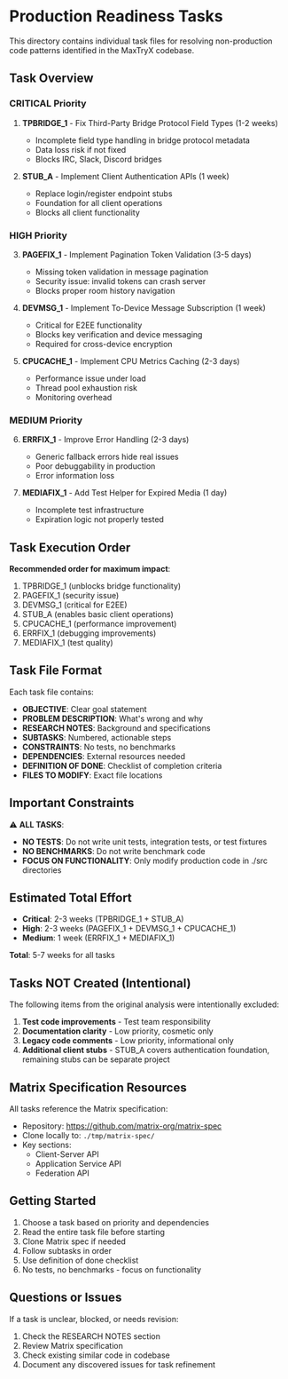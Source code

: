# Production Readiness Tasks

This directory contains individual task files for resolving non-production code patterns identified in the MaxTryX codebase.

## Task Overview

### CRITICAL Priority

1. **TPBRIDGE_1** - Fix Third-Party Bridge Protocol Field Types (1-2 weeks)
   - Incomplete field type handling in bridge protocol metadata
   - Data loss risk if not fixed
   - Blocks IRC, Slack, Discord bridges

2. **STUB_A** - Implement Client Authentication APIs (1 week)
   - Replace login/register endpoint stubs
   - Foundation for all client operations
   - Blocks all client functionality

### HIGH Priority

3. **PAGEFIX_1** - Implement Pagination Token Validation (3-5 days)
   - Missing token validation in message pagination
   - Security issue: invalid tokens can crash server
   - Blocks proper room history navigation

4. **DEVMSG_1** - Implement To-Device Message Subscription (1 week)
   - Critical for E2EE functionality
   - Blocks key verification and device messaging
   - Required for cross-device encryption

5. **CPUCACHE_1** - Implement CPU Metrics Caching (2-3 days)
   - Performance issue under load
   - Thread pool exhaustion risk
   - Monitoring overhead

### MEDIUM Priority

6. **ERRFIX_1** - Improve Error Handling (2-3 days)
   - Generic fallback errors hide real issues
   - Poor debuggability in production
   - Error information loss

7. **MEDIAFIX_1** - Add Test Helper for Expired Media (1 day)
   - Incomplete test infrastructure
   - Expiration logic not properly tested

## Task Execution Order

**Recommended order for maximum impact**:

1. TPBRIDGE_1 (unblocks bridge functionality)
2. PAGEFIX_1 (security issue)
3. DEVMSG_1 (critical for E2EE)
4. STUB_A (enables basic client operations)
5. CPUCACHE_1 (performance improvement)
6. ERRFIX_1 (debugging improvements)
7. MEDIAFIX_1 (test quality)

## Task File Format

Each task file contains:

- **OBJECTIVE**: Clear goal statement
- **PROBLEM DESCRIPTION**: What's wrong and why
- **RESEARCH NOTES**: Background and specifications
- **SUBTASKS**: Numbered, actionable steps
- **CONSTRAINTS**: No tests, no benchmarks
- **DEPENDENCIES**: External resources needed
- **DEFINITION OF DONE**: Checklist of completion criteria
- **FILES TO MODIFY**: Exact file locations

## Important Constraints

⚠️ **ALL TASKS**:
- **NO TESTS**: Do not write unit tests, integration tests, or test fixtures
- **NO BENCHMARKS**: Do not write benchmark code
- **FOCUS ON FUNCTIONALITY**: Only modify production code in ./src directories

## Estimated Total Effort

- **Critical**: 2-3 weeks (TPBRIDGE_1 + STUB_A)
- **High**: 2-3 weeks (PAGEFIX_1 + DEVMSG_1 + CPUCACHE_1)
- **Medium**: 1 week (ERRFIX_1 + MEDIAFIX_1)

**Total**: 5-7 weeks for all tasks

## Tasks NOT Created (Intentional)

The following items from the original analysis were intentionally excluded:

1. **Test code improvements** - Test team responsibility
2. **Documentation clarity** - Low priority, cosmetic only
3. **Legacy code comments** - Low priority, informational only
4. **Additional client stubs** - STUB_A covers authentication foundation, remaining stubs can be separate project

## Matrix Specification Resources

All tasks reference the Matrix specification:
- Repository: https://github.com/matrix-org/matrix-spec
- Clone locally to: `./tmp/matrix-spec/`
- Key sections:
  - Client-Server API
  - Application Service API
  - Federation API

## Getting Started

1. Choose a task based on priority and dependencies
2. Read the entire task file before starting
3. Clone Matrix spec if needed
4. Follow subtasks in order
5. Use definition of done checklist
6. No tests, no benchmarks - focus on functionality

## Questions or Issues

If a task is unclear, blocked, or needs revision:
1. Check the RESEARCH NOTES section
2. Review Matrix specification
3. Check existing similar code in codebase
4. Document any discovered issues for task refinement
